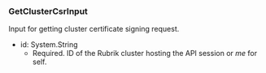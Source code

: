 ### GetClusterCsrInput
Input for getting cluster certificate signing request.

- id: System.String
  - Required. ID of the Rubrik cluster hosting the API session or *me* for self.
